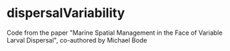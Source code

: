 # dispersalVariability
 Code from the paper "Marine Spatial Management in the Face of Variable Larval Dispersal", co-authored by Michael Bode
